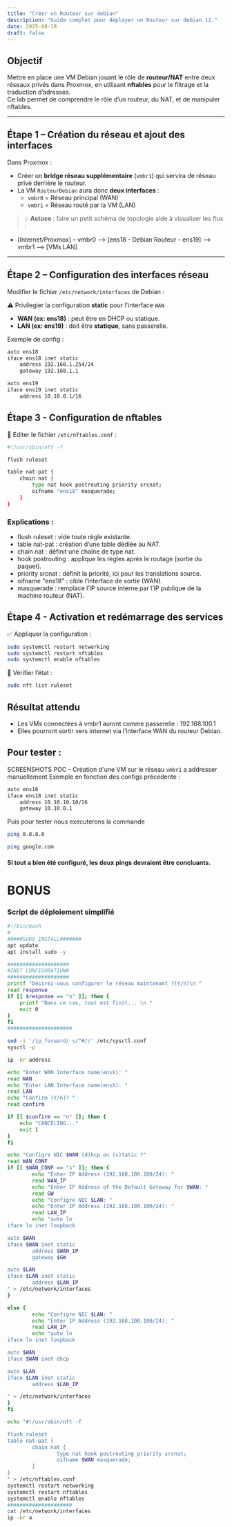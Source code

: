 ```yaml
---
title: "Créer un Routeur sur debian"
description: "Guide complet pour déployer un Routeur sur debian 12."
date: 2025-08-18
draft: false
---
```


## Objectif
Mettre en place une VM Debian jouant le rôle de **routeur/NAT** entre deux réseaux privés dans Proxmox, en utilisant **nftables** pour le filtrage et la traduction d’adresses.  
Ce lab permet de comprendre le rôle d’un routeur, du NAT, et de manipuler nftables.  

---

## Étape 1 – Création du réseau et ajout des interfaces
Dans Proxmox :  
- Créer un **bridge réseau supplémentaire** (`vmbr1`) qui servira de réseau privé derrière le routeur.  
- La VM `RouteurDebian` aura donc **deux interfaces** :  
  - `vmbr0` = Réseau principal (WAN)  
  - `vmbr1` = Réseau routé par la VM (LAN)  

> 💡 **Astuce** : faire un petit schéma de topologie aide à visualiser les flux :  
- [Internet/Proxmox] – vmbr0 –> [ens18 - Debian Routeur - ens19] –> vmbr1 –> [VMs LAN]

---

## Étape 2 – Configuration des interfaces réseau
Modifier le fichier `/etc/network/interfaces` de Debian :  

⚠️ Privilegier la configuration **static** pour l'interface `WAN`  

- **WAN (ex: ens18)** : peut être en DHCP ou statique.  
- **LAN (ex: ens19)** : doit être **statique**, sans passerelle.  

Exemple de config :  
```bash
auto ens18
iface ens18 inet static
    address 192.168.1.254/24
    gateway 192.168.1.1

auto ens19
iface ens19 inet static
    address 10.10.0.1/16
```
## Étape 3 -  Configuration de nftables
  📝 Editer le fichier `/etc/nftables.conf` :

```bash
#!/usr/sbin/nft -f

flush ruleset

table nat-pat {
    chain nat {
        type nat hook postrouting priority srcnat;
        oifname "ens18" masquerade;
    }
}
```
### Explications : 
- flush ruleset : vide toute règle existante.
- table nat-pat : création d’une table dédiée au NAT.
- chain nat : définit une chaîne de type nat.
- hook postrouting : applique les règles après le routage (sortie du paquet).
- priority srcnat : définit la priorité, ici pour les translations source.
- oifname "ens18" : cible l’interface de sortie (WAN).
- masquerade : remplace l’IP source interne par l’IP publique de la machine routeur (NAT).

## Étape 4 - Activation et redémarrage des services
  ✅ Appliquer la configuration :
```bash
sudo systemctl restart networking
sudo systemctl restart nftables
sudo systemctl enable nftables
```

👀 Vérifier l’état :
```bash
sudo nft list ruleset
```

## Résultat attendu
- Les VMs connectées à vmbr1 auront comme passerelle : 192.168.100.1
- Elles pourront sortir vers internet via l’interface WAN du routeur Debian.

## Pour tester : 
SCREENSHOTS POC - Création d'une VM sur le réseau `vmbr1` a addresser manuellement 
  Exemple en fonction des configs précedente :  
```bash
auto ens18
iface ens18 inet static
    address 10.10.10.10/16
    gateway 10.10.0.1

```
Puis pour tester nous executerons la commande 
```bash
ping 8.8.8.8 
```

```bash
ping google.com
```
#### Si tout a bien été configuré, les deux pings devraient être concluants. 

# BONUS
### Script de déploiement simplifié
```bash
#!/bin/bash
#
#####SUDO_INSTALL#######
apt update
apt install sudo -y

####################
#INET CONFIGURATION#
####################
printf "Désirez-vous configurer le réseau maintenant ?(Y/n)\n "
read response
if [[ $response == "n" ]]; then {
	printf "Dans ce cas, tout est finit... \n "
	exit 0
}
fi
#####################

sed -i '/ip_forward/ s/^#//' /etc/sysctl.conf
sysctl -p

ip -br address

echo "Enter WAN Interface name(ensX): "
read WAN
echo "Enter LAN Interface name(ensX): "
read LAN
echo "Confirm (Y/n)? "
read confirm

if [[ $confirm == "n" ]]; then {
    echo "CANCELING..."
    exit 1
}
fi

echo "Configre NIC $WAN (d)hcp ou (s)tatic ?"
read WAN_CONF
if [[ $WAN_CONF == "s" ]]; then {
        echo "Enter IP Address (192.168.100.100/24): "
        read WAN_IP
        echo "Enter IP Address of the Default Gateway for $WAN: "
        read GW
        echo "Configre NIC $LAN: "
        echo "Enter IP Address (192.168.100.100/24): "
        read LAN_IP
        echo "auto lo
iface lo inet loopback

auto $WAN
iface $WAN inet static
        address $WAN_IP
        gateway $GW

auto $LAN
iface $LAN inet static
        address $LAN_IP
" > /etc/network/interfaces
}

else {
        echo "Configre NIC $LAN: "
        echo "Enter IP Address (192.168.100.100/24): "
        read LAN_IP
		echo "auto lo
iface lo inet loopback

auto $WAN
iface $WAN inet dhcp

auto $LAN
iface $LAN inet static
        address $LAN_IP

" > /etc/network/interfaces
}
fi

echo "#!/usr/sbin/nft -f

flush ruleset
table nat-pat {
        chain nat {
                type nat hook postrouting priority srcnat;
                oifname $WAN masquerade;
        }
}
" > /etc/nftables.conf
systemctl restart networking
systemctl restart nftables
systemctl enable nftables
#####################
cat /etc/network/interfaces
ip -br a
```
